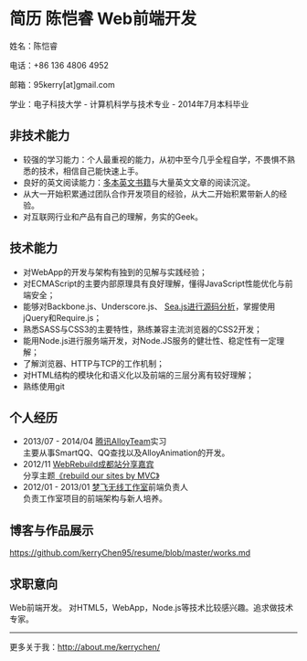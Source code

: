 # 简历 陈恺睿 Web前端开发

姓名：陈恺睿

电话：+86 136 4806 4952

邮箱：95kerry[at]gmail.com

学业：电子科技大学 - 计算机科学与技术专业 - 2014年7月本科毕业

## 非技术能力

- 较强的学习能力：个人最重视的能力，从初中至今几乎全程自学，不畏惧不熟悉的技术，相信自己能快速上手。
- 良好的英文阅读能力：[多本英文书籍](http://book.douban.com/people/kerrychen95/collect)与大量英文文章的阅读沉淀。
- 从大一开始积累通过团队合作开发项目的经验，从大二开始积累带新人的经验。
- 对互联网行业和产品有自己的理解，务实的Geek。

## 技术能力

- 对WebApp的开发与架构有独到的见解与实践经验；
- 对ECMAScript的主要内部原理具有良好理解，懂得JavaScript性能优化与前端安全；
- 能够对Backbone.js、Underscore.js、 [Sea.js进行源码分析](https://github.com/kerryChen95/blog/issues/6)，掌握使用jQuery和Require.js；
- 熟悉SASS与CSS3的主要特性，熟练兼容主流浏览器的CSS2开发；
- 能用Node.js进行服务端开发，对Node.JS服务的健壮性、稳定性有一定理解；
- 了解浏览器、HTTP与TCP的工作机制；
- 对HTML结构的模块化和语义化以及前端的三层分离有较好理解；
- 熟练使用git

## 个人经历

- 2013/07 - 2014/04 [腾讯AlloyTeam](http://www.alloyteam.com/)实习  
主要从事SmartQQ、QQ查找以及AlloyAnimation的开发。
- 2012/11 [WebRebuild成都站分享嘉宾](http://webrebuild.org/chengdu/)  
分享主题[《rebuild our sites by MVC》](https://github.com/kerryChen95/rebuild-our-sites-by-MVC)
- 2012/01 - 2013/01 [梦飞无线工作室](http://new.dreamfly.org/)前端负责人  
负责工作室项目的前端架构与新人培养。

## 博客与作品展示

https://github.com/kerryChen95/resume/blob/master/works.md

## 求职意向

Web前端开发。 
对HTML5，WebApp，Node.js等技术比较感兴趣。追求做技术专家。

---

更多关于我：http://about.me/kerrychen/
